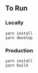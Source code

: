 ## To Run 
### Locally
```
yarn install
yarn develop
```

### Production 
```
yarn install 
yarn build
```
